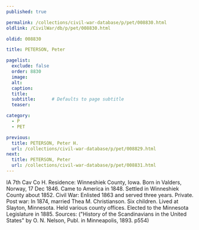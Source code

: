 ```yaml
---
published: true

permalink: /collections/civil-war-database/p/pet/008830.html
oldlink: /CivilWar/db/p/pet/008830.html

oldid: 008830

title: PETERSON, Peter

pagelist:
  exclude: false
  order: 8830
  image: 
  alt:
  caption:
  title:
  subtitle:      # Defaults to page subtitle
  teaser:

category: 
  - P 
  - PET

previous:
  title: PETERSON, Peter H.
  url: /collections/civil-war-database/p/pet/008829.html  
next:
  title: PETERSON, Peter
  url: /collections/civil-war-database/p/pet/008831.html   
---
```

IA 7th Cav Co H. Residence: Winneshiek County, Iowa. Born in Valders, Norway, 17 Dec 1846. Came to America in 1848. Settled in Winneshiek County about 1852. Civil War: Enlisted 1863 and served three years. Private. Post war: In 1874, married Thea M. Christianson. Six children. Lived at Slayton, Minnesota. Held various county offices. Elected to the Minnesota Legislature in 1885. Sources: (&quot;History of the Scandinavians in the United States&quot; by O. N. Nelson, Publ. in Minneapolis, 1893. p554)